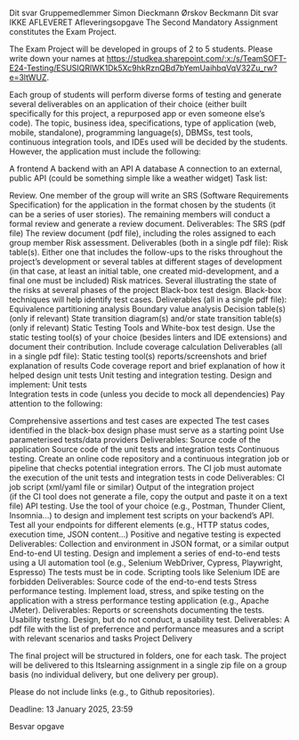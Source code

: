 Dit svar
Gruppemedlemmer
Simon Dieckmann Ørskov Beckmann
Dit svar  IKKE AFLEVERET
Afleveringsopgave
The Second Mandatory Assignment constitutes the Exam Project.

The Exam Project will be developed in groups of 2 to 5 students. Please write down your names at https://studkea.sharepoint.com/:x:/s/TeamSOFT-E24-Testing/ESUSIQRlWK1Dk5Xc9hkRznQBd7bYemUaihbqVqV32Zu_rw?e=3ltWUZ.

Each group of students will perform diverse forms of testing and generate several deliverables on an application of their choice (either built specifically for this project, a repurposed app or even someone else’s code). The topic, business idea, specifications, type of application (web, mobile, standalone), programming language(s), DBMSs, test tools, continuous integration tools, and IDEs used will be decided by the students. However, the application must include the following:

A frontend
A backend with an API
A database
A connection to an external, public API (could be something simple like a weather widget)
Task list:

Review.
One member of the group will write an SRS (Software Requirements Specification) for the application in the format chosen by the students (it can be a series of user stories).
The remaining members will conduct a formal review and generate a review document.
Deliverables:
The SRS (pdf file)
The review document (pdf file), including the roles assigned to each group member
Risk assessment.
Deliverables (both in a single pdf file):
Risk table(s). Either one that includes the follow-ups to the risks throughout the project’s development or several tables at different stages of development (in that case, at least an initial table, one created mid-development, and a final one must be included)
Risk matrices. Several illustrating the state of the risks at several phases of the project
Black-box test design. Black-box techniques will help identify test cases.
Deliverables (all in a single pdf file):
Equivalence partitioning analysis
Boundary value analysis
Decision table(s) (only if relevant)
State transition diagram(s) and/or state transition table(s) (only if relevant)
Static Testing Tools and White-box test design. Use the static testing tool(s) of your choice (besides linters and IDE extensions) and document their contribution.
Include coverage calculation
Deliverables (all in a single pdf file):
Static testing tool(s) reports/screenshots and brief explanation of results
Code coverage report and brief explanation of how it helped design unit tests
Unit testing and integration testing. Design and implement:
Unit tests        
Integration tests in code (unless you decide to mock all dependencies)
Pay attention to the following:

Comprehensive assertions and test cases are expected
The test cases identified in the black-box design phase must serve as a starting point
Use parameterised tests/data providers
Deliverables:
Source code of the application
Source code of the unit tests and integration tests
Continuous testing. Create an online code repository and a continuous integration job or pipeline that checks potential integration errors.
The CI job must automate the execution of the unit tests and integration tests in code
Deliverables:
CI job script (xml/yaml file or similar)
Output of the integration project          
(if the CI tool does not generate a file, copy the output and paste it on a text file)
API testing. Use the tool of your choice (e.g., Postman, Thunder Client, Insomnia...) to design and implement test scripts on your backend’s API.
Test all your endpoints for different elements (e.g., HTTP status codes, execution time, JSON content...)
Positive and negative testing is expected
Deliverables:
Collection and environment in JSON format, or a similar output
End-to-end UI testing. Design and implement a series of end-to-end tests using a UI automation tool (e.g., Selenium WebDriver, Cypress, Playwright, Espresso)
The tests must be in code. Scripting tools like Selenium IDE are forbidden
Deliverables:
Source code of the end-to-end tests
Stress performance testing. Implement load, stress, and spike testing on the application with a stress performance testing application (e.g., Apache JMeter).
Deliverables:
Reports or screenshots documenting the tests.
Usability testing. Design, but do not conduct, a usability test.
Deliverables:
​​​​​​​A pdf file with the list of preferrence and performance measures and a script with relevant scenarios and tasks
Project Delivery

The final project will be structured in folders, one for each task. The project will be delivered to this Itslearning assignment in a single zip file on a group basis (no individual delivery, but one delivery per group).

Please do not include links (e.g., to Github repositories).

Deadline: 13 January 2025, 23:59

Besvar opgave
